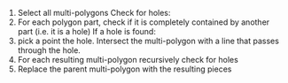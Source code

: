 
1. Select all multi-polygons
Check for holes:
2. For each polygon part, check if it is completely contained by another part (i.e. it is a hole)
If a hole is found: 
3. pick a point the hole. Intersect the multi-polygon with a line that passes through the hole.
4. For each resulting multi-polygon recursively check for holes
5. Replace the parent multi-polygon with the resulting pieces

